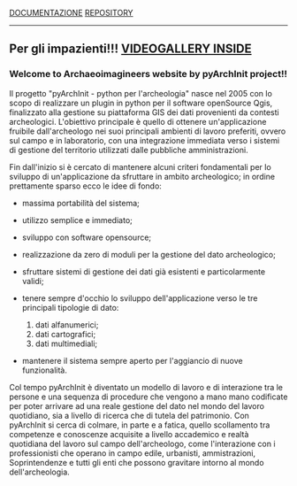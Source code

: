 [DOCUMENTAZIONE](http://pyarchinit.github.io/documentation/tutorial_index.html)     [REPOSITORY](https://github.com/pyarchinit)

---
Per gli impazienti!!!
[VIDEOGALLERY INSIDE](https://pyarchinit.github.io/_videos/videogallery)
---

### Welcome to Archaeoimagineers website by pyArchInit project!!

Il progetto "pyArchInit - python per l'archeologia" nasce nel 2005 con lo scopo di realizzare un plugin in python per il software openSource Qgis, finalizzato alla gestione su piattaforma GIS dei dati provenienti da contesti archeologici. 
L'obiettivo principale è quello di ottenere un'applicazione fruibile dall'archeologo nei suoi principali ambienti di lavoro preferiti, ovvero sul campo e in laboratorio, con una integrazione immediata verso i sistemi di gestione del territorio utilizzati dalle pubbliche amministrazioni.

Fin dall'inizio si è cercato di mantenere alcuni criteri fondamentali per lo sviluppo di un'applicazione da sfruttare in ambito archeologico; in ordine prettamente sparso ecco le idee di fondo:

* massima portabilità del sistema;
* utilizzo semplice e immediato;
* sviluppo con software opensource; 
* realizzazione da zero di moduli per la gestione del dato archeologico; 
* sfruttare sistemi di gestione dei dati già esistenti e particolarmente validi; 
* tenere sempre d'occhio lo sviluppo dell'applicazione verso le tre principali tipologie di dato: 
   1. dati alfanumerici; 
   2. dati cartografici; 
   3. dati multimediali;

* mantenere il sistema sempre aperto per l'aggiancio di nuove funzionalità.

Col tempo pyArchInit è diventato un modello di lavoro e di interazione tra le persone e una sequenza di procedure che vengono a mano mano codificate per poter arrivare ad una reale gestione del dato nel mondo del lavoro quotidiano, sia a livello di ricerca che di tutela del patrimonio.
Con pyArchInit si cerca di colmare, in parte e a fatica, quello scollamento tra competenze e conoscenze acquisite a livello accademico e realtà quotidiana del lavoro sul campo dell'archeologo, come l'interazione con i professionisti che operano in campo edile, urbanisti, ammistrazioni, Soprintendenze e tutti gli enti che possono gravitare intorno al mondo dell'archeologia.

